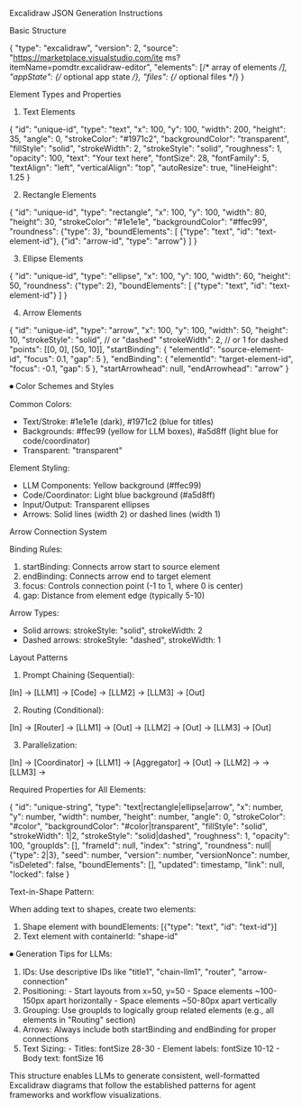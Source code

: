  Excalidraw JSON Generation Instructions

  Basic Structure

  {
    "type": "excalidraw",
    "version": 2,
    "source": "https://marketplace.visualstudio.com/ite
  ms?itemName=pomdtr.excalidraw-editor",
    "elements": [/* array of elements */],
    "appState": {/* optional app state */},
    "files": {/* optional files */}
  }

  Element Types and Properties

  1. Text Elements

  {
    "id": "unique-id",
    "type": "text",
    "x": 100, "y": 100,
    "width": 200, "height": 35,
    "angle": 0,
    "strokeColor": "#1971c2",
    "backgroundColor": "transparent",
    "fillStyle": "solid",
    "strokeWidth": 2,
    "strokeStyle": "solid",
    "roughness": 1,
    "opacity": 100,
    "text": "Your text here",
    "fontSize": 28,
    "fontFamily": 5,
    "textAlign": "left",
    "verticalAlign": "top",
    "autoResize": true,
    "lineHeight": 1.25
  }

  2. Rectangle Elements

  {
    "id": "unique-id",
    "type": "rectangle",
    "x": 100, "y": 100,
    "width": 80, "height": 30,
    "strokeColor": "#1e1e1e",
    "backgroundColor": "#ffec99",
    "roundness": {"type": 3},
    "boundElements": [
      {"type": "text", "id": "text-element-id"},
      {"id": "arrow-id", "type": "arrow"}
    ]
  }

  3. Ellipse Elements

  {
    "id": "unique-id",
    "type": "ellipse",
    "x": 100, "y": 100,
    "width": 60, "height": 50,
    "roundness": {"type": 2},
    "boundElements": [
      {"type": "text", "id": "text-element-id"}
    ]
  }

  4. Arrow Elements

  {
    "id": "unique-id",
    "type": "arrow",
    "x": 100, "y": 100,
    "width": 50, "height": 10,
    "strokeStyle": "solid", // or "dashed"
    "strokeWidth": 2, // or 1 for dashed
    "points": [[0, 0], [50, 10]],
    "startBinding": {
      "elementId": "source-element-id",
      "focus": 0.1,
      "gap": 5
    },
    "endBinding": {
      "elementId": "target-element-id",
      "focus": -0.1,
      "gap": 5
    },
    "startArrowhead": null,
    "endArrowhead": "arrow"
  }

⏺ Color Schemes and Styles

  Common Colors:

  - Text/Stroke: #1e1e1e (dark), #1971c2 (blue for titles)
  - Backgrounds: #ffec99 (yellow for LLM boxes), #a5d8ff
  (light blue for code/coordinator)
  - Transparent: "transparent"

  Element Styling:

  - LLM Components: Yellow background (#ffec99)
  - Code/Coordinator: Light blue background (#a5d8ff)
  - Input/Output: Transparent ellipses
  - Arrows: Solid lines (width 2) or dashed lines (width 1)

  Arrow Connection System

  Binding Rules:

  1. startBinding: Connects arrow start to source element
  2. endBinding: Connects arrow end to target element
  3. focus: Controls connection point (-1 to 1, where 0 is
  center)
  4. gap: Distance from element edge (typically 5-10)

  Arrow Types:

  - Solid arrows: strokeStyle: "solid", strokeWidth: 2
  - Dashed arrows: strokeStyle: "dashed", strokeWidth: 1

  Layout Patterns

  1. Prompt Chaining (Sequential):

  [In] → [LLM1] → [Code] → [LLM2] → [LLM3] → [Out]

  2. Routing (Conditional):

  [In] → [Router] → [LLM1] → [Out]
                  → [LLM2] → [Out]
                  → [LLM3] → [Out]

  3. Parallelization:

  [In] → [Coordinator] → [LLM1] → [Aggregator] → [Out]
                       → [LLM2] →
                       → [LLM3] →

  Required Properties for All Elements:

  {
    "id": "unique-string",
    "type": "text|rectangle|ellipse|arrow",
    "x": number, "y": number,
    "width": number, "height": number,
    "angle": 0,
    "strokeColor": "#color",
    "backgroundColor": "#color|transparent",
    "fillStyle": "solid",
    "strokeWidth": 1|2,
    "strokeStyle": "solid|dashed",
    "roughness": 1,
    "opacity": 100,
    "groupIds": [],
    "frameId": null,
    "index": "string",
    "roundness": null|{"type": 2|3},
    "seed": number,
    "version": number,
    "versionNonce": number,
    "isDeleted": false,
    "boundElements": [],
    "updated": timestamp,
    "link": null,
    "locked": false
  }

  Text-in-Shape Pattern:

  When adding text to shapes, create two elements:
  1. Shape element with boundElements: [{"type": "text", 
  "id": "text-id"}]
  2. Text element with containerId: "shape-id"

⏺ Generation Tips for LLMs:

  1. IDs: Use descriptive IDs like "title1", "chain-llm1",
  "router", "arrow-connection"
  2. Positioning:
    - Start layouts from x=50, y=50
    - Space elements ~100-150px apart horizontally
    - Space elements ~50-80px apart vertically
  3. Grouping: Use groupIds to logically group related
  elements (e.g., all elements in "Routing" section)
  4. Arrows: Always include both startBinding and
  endBinding for proper connections
  5. Text Sizing:
    - Titles: fontSize 28-30
    - Element labels: fontSize 10-12
    - Body text: fontSize 16

  This structure enables LLMs to generate consistent,
  well-formatted Excalidraw diagrams that follow the
  established patterns for agent frameworks and workflow
  visualizations.